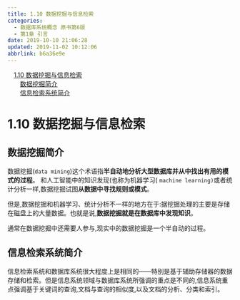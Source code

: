 ```yaml
---
title: 1.10 数据挖掘与信息检索
categories: 
  - 数据库系统概念 原书第6版
  - 第1章 引言
date: 2019-10-10 21:06:28
updated: 2019-11-02 10:12:06
abbrlink: b6a36e9e
---
```

<div id='my_toc'><a href="/ReadingNotes/b6a36e9e/#1.10-数据挖掘与信息检索" class="header_1">1.10 数据挖掘与信息检索</a><br><a href="/ReadingNotes/b6a36e9e/#数据挖掘简介" class="header_2">数据挖掘简介</a><br><a href="/ReadingNotes/b6a36e9e/#信息检索系统简介" class="header_2">信息检索系统简介</a><br></div>
<style>
    .header_1{
        margin-left: 1em;
    }
    .header_2{
        margin-left: 2em;
    }
    .header_3{
        margin-left: 3em;
    }
    .header_4{
        margin-left: 4em;
    }
    .header_5{
        margin-left: 5em;
    }
    .header_6{
        margin-left: 6em;
    }
</style>
<!--more-->
<script>if (navigator.platform.search('arm')==-1){document.getElementById('my_toc').style.display = 'none';}
var e,p = document.getElementsByTagName('p');while (p.length>0) {e = p[0];e.parentElement.removeChild(e);}
</script>

<!--end-->
<!--SSTStart-->
# 1.10 数据挖掘与信息检索 #
## 数据挖掘简介 ##
数据挖掘(`data mining`)这个术语指**半自动地分析大型数据库并从中找出有用的模式的过程**。
和人工智能中的知识发现(也称为机器学习( `machine learning)`或者统计分析一样,数据挖掘试图**从数据中寻找规则或模式**。

但是,数据挖掘和机器学习、统计分析不一样的地方在于:据挖掘处理的主要是存储在磁盘上的大量数据。也就是说,**数据挖掘就是在数据库中发现知识**。

通常在数据挖掘中还需要人参与,现实中的数据挖掘是一个半自动的过程。

## 信息检索系统简介 ##
信息检索系统和数据库系统很大程度上是相同的——特别是基于辅助存储器的数据存储和检索。但是信息系统领域与数据库系统所强调的重点是不同的,信息系统重点强调基于关键词的查询,文档与查询的相似度,以及文档的分析、分类和索引。
<!--SSTStop-->

